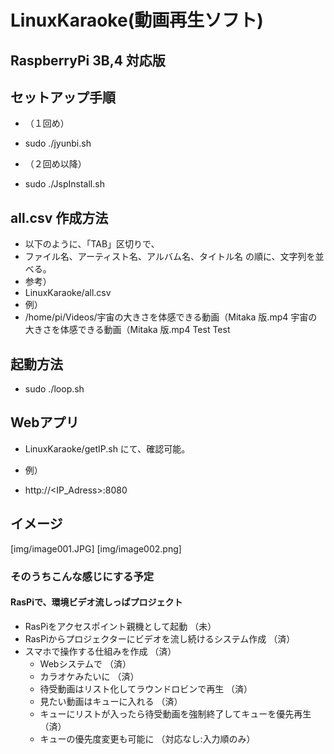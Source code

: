 # LinuxKaraoke(動画再生ソフト)

## RaspberryPi 3B,4 対応版


## セットアップ手順

- （１回め）
- sudo ./jyunbi.sh

- （２回め以降）
- sudo ./JspInstall.sh


## all.csv 作成方法
- 以下のように、「TAB」区切りで、
- ファイル名、アーティスト名、アルバム名、タイトル名 の順に、文字列を並べる。
- 参考）
- LinuxKaraoke/all.csv
- 例）
- /home/pi/Videos/宇宙の大きさを体感できる動画（Mitaka 版.mp4	宇宙の大きさを体感できる動画（Mitaka 版.mp4	Test	Test


## 起動方法

- sudo ./loop.sh


## Webアプリ
- LinuxKaraoke/getIP.sh にて、確認可能。

- 例）
- http://<IP_Adress>:8080

## イメージ

[img/image001.JPG]
[img/image002.png]

### そのうちこんな感じにする予定

#### RasPiで、環境ビデオ流しっぱプロジェクト

- RasPiをアクセスポイント親機として起動 （未）
- RasPiからプロジェクターにビデオを流し続けるシステム作成 （済）
- スマホで操作する仕組みを作成 （済）
    - Webシステムで （済）
    - カラオケみたいに （済）
    - 待受動画はリスト化してラウンドロビンで再生 （済）
    - 見たい動画はキューに入れる （済）
    - キューにリストが入ったら待受動画を強制終了してキューを優先再生 （済）
    - キューの優先度変更も可能に （対応なし:入力順のみ）
